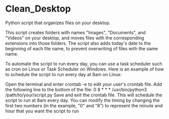 # Clean_Desktop
Python script that organizes files on your desktop. 

This script creates folders with names "Images", "Documents", and "Videos" on your desktop, and moves files with the corresponding extensions into those folders. The script also adds today's date to the beginning of each file name, to prevent overwriting of files with the same name.

To automate the script to run every day, you can use a task scheduler such as cron on Linux or Task Scheduler on Windows. Here is an example of how to schedule the script to run every day at 8am on Linux:

Open the terminal and enter crontab -e to edit your user's crontab file.
Add the following line to the bottom of the file: 0 8 * * * /usr/bin/python3 /path/to/your/script.py
Save and exit the crontab file.
This will schedule the script to run at 8am every day. You can modify the timing by changing the first two numbers (in the example, "0" and "8") to represent the minute and hour that you want the script to run
